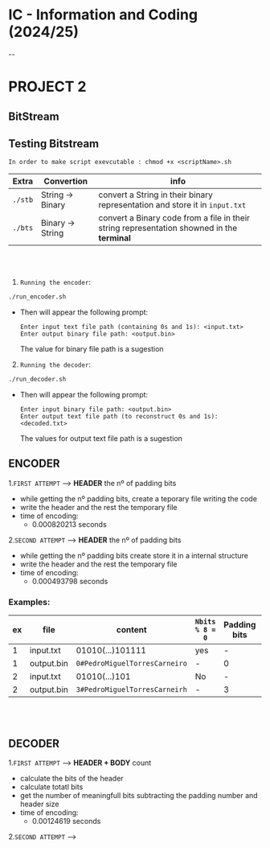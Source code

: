 # IC - Information and Coding (2024/25)

--
# PROJECT 2


## BitStream


## Testing Bitstream

`In order to make script exevcutable : chmod +x <scriptName>.sh`

| Extra | Convertion | info |
|-------|------------|----------|
| `./stb` | String -> Binary | convert a String in their binary representation and store it in `input.txt` |
| `./bts` | Binary -> String | convert a Binary code from a file in their string representation showned in the **terminal** | 

<br>
<br>

1. `Running the encoder`:
```bash
./run_encoder.sh
```
- Then will appear the following prompt:
    ```
    Enter input text file path (containing 0s and 1s): <input.txt>
    Enter output binary file path: <output.bin>
    ```
    The value for binary file path is a sugestion

2. `Running the decoder`:
```bash
./run_decoder.sh
```
- Then will appear the following prompt:
    ```
    Enter input binary file path: <output.bin>
    Enter output text file path (to reconstruct 0s and 1s): <decoded.txt>
    ```
    The values for output text file path is a sugestion


## ENCODER

1.`FIRST ATTEMPT` --> **HEADER** the nº of padding bits  
- while getting the nº padding bits, create a teporary file writing the code
- write the header and the rest the temporary file
- time of encoding:
    - 0.000820213 seconds

2.`SECOND ATTEMPT` --> **HEADER** the nº of padding bits  
- while getting the nº padding bits create store it in a internal structure
- write the header and the rest the temporary file
- time of encoding:
    - 0.000493798 seconds

### Examples:

| ex | file | content | `Nbits % 8 = 0`| Padding bits | HEADER |
|---------|------|---------|----------------------|--------------|----------|
| 1 | input.txt | 01010(...)101111 | yes | - | - |
| 1 | output.bin | `0#PedroMiguelTorresCarneiro` | - | 0 | `0#` |
| 2 | input.txt | 01010(...)101 | No | - | - |
| 2 | output.bin | `3#PedroMiguelTorresCarneirh` | - | 3 | `3#` | 

<br>
<br>

## DECODER

1.`FIRST ATTEMPT` --> **HEADER + BODY** count
- calculate the bits of the header
- calculate totatl bits
- get the number of meaningfull bits subtracting the padding number and header size
- time of encoding:
    - 0.00124619 seconds

2.`SECOND ATTEMPT` --> 